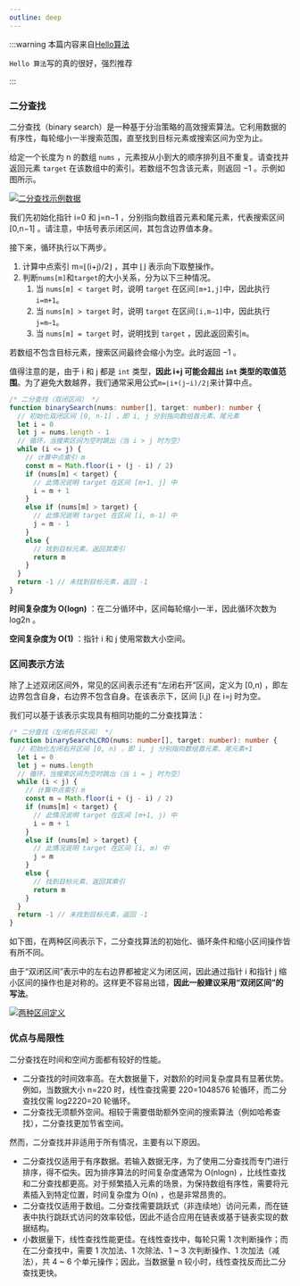 ```yaml
---
outline: deep
---
```

:::warning 本篇内容来自[Hello算法](https://www.hello-algo.com/chapter_introduction/what_is_dsa/)

`Hello 算法`写的真的很好，强烈推荐

:::

### 二分查找

二分查找（binary search）是一种基于分治策略的高效搜索算法。它利用数据的有序性，每轮缩小一半搜索范围，直至找到目标元素或搜索区间为空为止。

给定一个长度为 n 的数组 `nums` ，元素按从小到大的顺序排列且不重复。请查找并返回元素 `target` 在该数组中的索引。若数组不包含该元素，则返回 −1 。示例如图所示。

[![二分查找示例数据](https://www.hello-algo.com/chapter_searching/binary_search.assets/binary_search_example.png)](https://www.hello-algo.com/chapter_searching/binary_search.assets/binary_search_example.png)

我们先初始化指针 i=0 和 j=n−1 ，分别指向数组首元素和尾元素，代表搜索区间 [0,n−1] 。请注意，中括号表示闭区间，其包含边界值本身。

接下来，循环执行以下两步。

1. 计算中点索引 m=⌊(i+j)/2⌋ ，其中 ⌊⌋ 表示向下取整操作。
2. 判断`nums[m]`和`target`的大小关系，分为以下三种情况。
   1. 当 `nums[m] < target` 时，说明 `target` 在区间`[m+1,j]`中，因此执行`i=m+1`。
   2. 当 `nums[m] > target` 时，说明 `target` 在区间`[i,m−1]`中，因此执行`j=m−1`。
   3. 当 `nums[m] = target` 时，说明找到 `target` ，因此返回索引`m`。

若数组不包含目标元素，搜索区间最终会缩小为空。此时返回 −1 。

值得注意的是，由于 i 和 j 都是 `int` 类型，**因此 i+j 可能会超出 `int` 类型的取值范围**。为了避免大数越界，我们通常采用公式`m=⌊i+(j−i)/2⌋`来计算中点。

```typescript
/* 二分查找（双闭区间） */
function binarySearch(nums: number[], target: number): number {
  // 初始化双闭区间 [0, n-1] ，即 i, j 分别指向数组首元素、尾元素
  let i = 0
  let j = nums.length - 1
  // 循环，当搜索区间为空时跳出（当 i > j 时为空）
  while (i <= j) {
    // 计算中点索引 m
    const m = Math.floor(i + (j - i) / 2)
    if (nums[m] < target) {
      // 此情况说明 target 在区间 [m+1, j] 中
      i = m + 1
    }
    else if (nums[m] > target) {
      // 此情况说明 target 在区间 [i, m-1] 中
      j = m - 1
    }
    else {
      // 找到目标元素，返回其索引
      return m
    }
  }
  return -1 // 未找到目标元素，返回 -1
}
```

**时间复杂度为 O(log⁡n)** ：在二分循环中，区间每轮缩小一半，因此循环次数为 log2⁡n 。

**空间复杂度为 O(1)** ：指针 i 和 j 使用常数大小空间。

### 区间表示方法

除了上述双闭区间外，常见的区间表示还有“左闭右开”区间，定义为 [0,n) ，即左边界包含自身，右边界不包含自身。在该表示下，区间 [i,j) 在 i=j 时为空。

我们可以基于该表示实现具有相同功能的二分查找算法：

```typescript
/* 二分查找（左闭右开区间） */
function binarySearchLCRO(nums: number[], target: number): number {
  // 初始化左闭右开区间 [0, n) ，即 i, j 分别指向数组首元素、尾元素+1
  let i = 0
  let j = nums.length
  // 循环，当搜索区间为空时跳出（当 i = j 时为空）
  while (i < j) {
    // 计算中点索引 m
    const m = Math.floor(i + (j - i) / 2)
    if (nums[m] < target) {
      // 此情况说明 target 在区间 [m+1, j) 中
      i = m + 1
    }
    else if (nums[m] > target) {
      // 此情况说明 target 在区间 [i, m) 中
      j = m
    }
    else {
      // 找到目标元素，返回其索引
      return m
    }
  }
  return -1 // 未找到目标元素，返回 -1
}
```

如下图，在两种区间表示下，二分查找算法的初始化、循环条件和缩小区间操作皆有所不同。

由于“双闭区间”表示中的左右边界都被定义为闭区间，因此通过指针 i 和指针 j 缩小区间的操作也是对称的。这样更不容易出错，**因此一般建议采用“双闭区间”的写法**。

[![两种区间定义](https://www.hello-algo.com/chapter_searching/binary_search.assets/binary_search_ranges.png)](https://www.hello-algo.com/chapter_searching/binary_search.assets/binary_search_ranges.png)

### 优点与局限性

二分查找在时间和空间方面都有较好的性能。

- 二分查找的时间效率高。在大数据量下，对数阶的时间复杂度具有显著优势。例如，当数据大小 n=220 时，线性查找需要 220=1048576 轮循环，而二分查找仅需 log2⁡220=20 轮循环。
- 二分查找无须额外空间。相较于需要借助额外空间的搜索算法（例如哈希查找），二分查找更加节省空间。

然而，二分查找并非适用于所有情况，主要有以下原因。

- 二分查找仅适用于有序数据。若输入数据无序，为了使用二分查找而专门进行排序，得不偿失。因为排序算法的时间复杂度通常为 O(nlog⁡n) ，比线性查找和二分查找都更高。对于频繁插入元素的场景，为保持数组有序性，需要将元素插入到特定位置，时间复杂度为 O(n) ，也是非常昂贵的。
- 二分查找仅适用于数组。二分查找需要跳跃式（非连续地）访问元素，而在链表中执行跳跃式访问的效率较低，因此不适合应用在链表或基于链表实现的数据结构。
- 小数据量下，线性查找性能更佳。在线性查找中，每轮只需 1 次判断操作；而在二分查找中，需要 1 次加法、1 次除法、1 ~ 3 次判断操作、1 次加法（减法），共 4 ~ 6 个单元操作；因此，当数据量 n 较小时，线性查找反而比二分查找更快。
